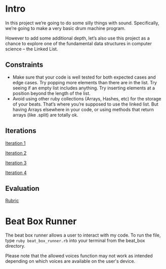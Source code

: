 # Intro
In this project we’re going to do some silly things with sound. Specifically, we’re going to make a very basic drum machine program.

However to add some additional depth, let’s also use this project as a chance to explore one of the fundamental data structures in computer science – the Linked List.

## Constraints
- Make sure that your code is well tested for both expected cases and edge cases. Try popping more elements than there are in the list. Try seeing if an empty list includes anything. Try inserting elements at a position beyond the length of the list.
- Avoid using other ruby collections (Arrays, Hashes, etc) for the storage of your beats. That’s where you’re supposed to use the linked list. But having Arrays elsewhere in your code, or using methods that return arrays (like .split) are totally ok.

## Iterations
[Iteration 1](https://backend.turing.edu/module1/projects/beat_box/iteration_1)

[Iteration 2](https://backend.turing.edu/module1/projects/beat_box/iteration_2)

[Iteration 3](https://backend.turing.edu/module1/projects/beat_box/iteration_3)

[Iteration 4](https://backend.turing.edu/module1/projects/beat_box/iteration_4)

## Evaluation
[Rubric](https://backend.turing.edu/module1/projects/beat_box/rubric)

# Beat Box Runner
The beat box runner allows a user to interact with my code. To run the file, type `ruby beat_box_runner.rb` into your terminal from the beat_box directory.

Please note that the allowed voices function may not work as intended depending on which voices are available on the user's device.